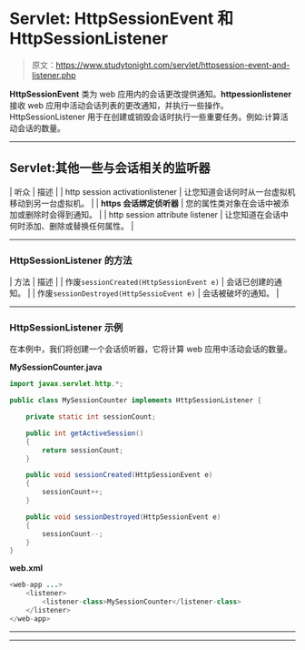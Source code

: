 # Servlet: HttpSessionEvent 和 HttpSessionListener

> 原文：<https://www.studytonight.com/servlet/httpsession-event-and-listener.php>

**HttpSessionEvent** 类为 web 应用内的会话更改提供通知。**httpessionlistener**接收 web 应用中活动会话列表的更改通知，并执行一些操作。HttpSessionListener 用于在创建或销毁会话时执行一些重要任务。例如:计算活动会话的数量。

* * *

## Servlet:其他一些与会话相关的监听器

| 听众 | 描述 |
| http session activationlistener | 让您知道会话何时从一台虚拟机移动到另一台虚拟机。 |
| **https 会话绑定侦听器** | 您的属性类对象在会话中被添加或删除时会得到通知。 |
| http session attribute listener | 让您知道在会话中何时添加、删除或替换任何属性。 |

* * *

### HttpSessionListener 的方法

| 方法 | 描述 |
| 作废`sessionCreated(HttpSessionEvent e)` | 会话已创建的通知。 |
| 作废`sessionDestroyed(HttpSessioEvent e)` | 会话被破坏的通知。 |

* * *

### HttpSessionListener 示例

在本例中，我们将创建一个会话侦听器，它将计算 web 应用中活动会话的数量。

**MySessionCounter.java**

```java
import javax.servlet.http.*;

public class MySessionCounter implements HttpSessionListener {

    private static int sessionCount; 

    public int getActiveSession()
    {
        return sessionCount;
    }

    public void sessionCreated(HttpSessionEvent e) 
    {   
        sessionCount++;  
    }

    public void sessionDestroyed(HttpSessionEvent e) 
    {
        sessionCount--;
    }
} 
```

**web.xml**

```java
<web-app ...>
    <listener>
        <listener-class>MySessionCounter</listener-class>
    </listener>
</web-app> 
```

* * *

* * *